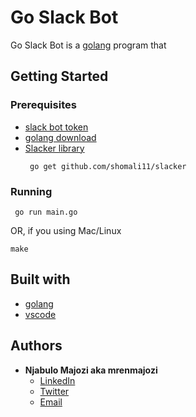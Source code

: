 # Go Slack Bot

Go Slack Bot is a [golang](https://golang.org) program that

## Getting Started

### Prerequisites

- [slack bot token](https://api.slack.com/apps)
- [golang download](https://golang.org/dl/)
- [Slacker library](https://github.com/shomali11/slacker)
  ```
   go get github.com/shomali11/slacker
  ```

### Running

```
 go run main.go
```

OR, if you using Mac/Linux

```
make
```

## Built with

- [golang](https://golang.org)
- [vscode](https://code.visualstudio.com/)

## Authors

- **Njabulo Majozi aka mrenmajozi**
  - [LinkedIn](https://www.linkedin.com/in/mrenmajozi/)
  - [Twitter](https://twitter.com/mrenmajozi)
  - [Email](mailto:mrenmajozi@gmail.com)
